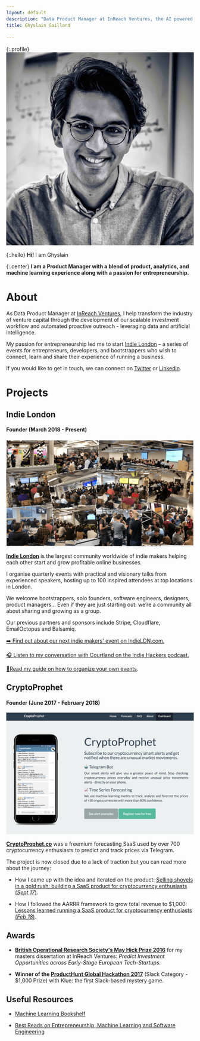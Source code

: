 ```yaml
---
layout: default
description: "Data Product Manager at InReach Ventures, the AI powered VC. Founder and Community Lead of Indie London, the largest events for London indie entrepreneurs."
title: Ghyslain Gaillard

---
```

{:.profile}
![ghyslain](./ghyslain.jpg)

{:.hello}
**Hi!** I am Ghyslain

{:.center}
**I am a Product Manager with a blend of product, analytics, and machine learning experience along with a passion for entrepreneurship.**

# About

As Data Product Manager at [InReach Ventures](http://www.inreachventures.com/), I help transform the industry of venture capital through the development of our scalable investment workflow and automated proactive outreach - leveraging data and artificial intelligence.

My passion for entrepreneurship led me to start [Indie London](https://indieldn.com/) – a series of events for entrepreneurs, developers, and bootstrappers who wish to connect, learn and share their experience of running a business.

If you would like to get in touch, we can connect on [Twitter](https://twitter.com/iamghyslain) or [Linkedin](https://www.Linkedin.com/in/ghyslaingaillard).

# Projects

## Indie London
#### Founder (March 2018 - Present)

![indieldn](./indieldn.png)

**[Indie London](https://indieldn.com/)** is the largest community worldwide of indie makers helping each other start and grow profitable online businesses.

I organise quarterly events with practical and visionary talks from experienced speakers, hosting up to 100 inspired attendees at top locations in London.

We welcome bootstrappers, solo founders, software engineers, designers, product managers... Even if they are just starting out: we’re a community all about sharing and growing as a group.

Our previous partners and sponsors include Stripe, Cloudflare, EmailOctopus and Balsamiq.

[➡️ Find out about our next indie makers' event on IndieLDN.com.](https://indieldn.com/)

[🎧 Listen to my conversation with Courtland on the Indie Hackers podcast.](https://www.indiehackers.com/podcast/127-quick-chat-with-ghyslain-gaillard)

[📖Read my guide on how to organize your own events](https://startameetup.com).

## CryptoProphet
#### Founder (June 2017 - February 2018)

![cryptoprophet](./cryptoprophet.png)

**[CryptoProphet.co](https://web.archive.org/web/20180524165212/https://cryptoprophet.co/)** was a freemium forecasting SaaS used by over 700 cryptocurrency enthusiasts to predict and track prices via Telegram.

The project is now closed due to a lack of traction but you can read more about the journey:

- How I came up with the idea and iterated on the product: [Selling shovels in a gold rush: building a SaaS product for cryptocurrency enthusiasts (*Sept 17*)](https://medium.com/entrepreneurship-at-work/selling-shovel-during-the-gold-rush-building-a-saas-product-for-cryptocurrency-enthusiasts-7ff02bb0724e).

- How I followed the AARRR framework to grow total revenue to $1,000: [Lessons learned running a SaaS product for cryptocurrency enthusiasts (*Feb 18*)](https://medium.com/@ghyslain/how-cryptoprophet-uses-metrics-to-measure-growth-14e4a52f275c).


## Awards

- **[British Operational Research Society's May Hick Prize 2016](http://www.theorsociety.com/Pages/Awards/May.aspx)** for my masters dissertation at InReach Ventures: *Predict Investment Opportunities across Early-Stage European Tech-Startups*.

- **Winner of the [ProductHunt Global Hackathon 2017](https://blog.producthunt.com/winners-of-the-product-hunt-global-hackathon-2017-e2bad6adda39)** (Slack Category - $1,000 Prize) with Klue: the first Slack-based mystery game.


## Useful Resources

- [Machine Learning Bookshelf](http://ghyslain.me/bookshelf)

- [Best Reads on Entrepreneurship, Machine Learning and Software Engineering](https://ghyslain.me/library)

